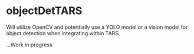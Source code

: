 # objectDetTARS

Will utilize OpenCV and potentially use a YOLO model or a vision model for object detection when integrating within TARS.

...Work in progress
